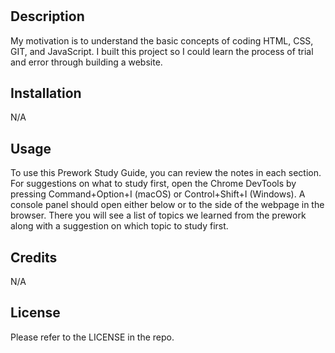 
# <Prework Study Guide Webpage>

## Description

My motivation is to understand the basic concepts of coding HTML, CSS, GIT, and JavaScript. I built this project so I could learn the process of trial and error through building a website. 


## Installation

N/A
## Usage

To use this Prework Study Guide, you can review the notes in each section. For suggestions on what to study first, open the Chrome DevTools by pressing Command+Option+I (macOS) or Control+Shift+I (Windows). A console panel should open either below or to the side of the webpage in the browser. There you will see a list of topics we learned from the prework along with a suggestion on which topic to study first.

## Credits
N/A

## License

Please refer to the LICENSE in the repo.

